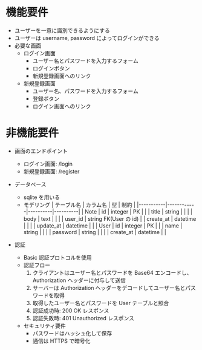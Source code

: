 # 機能要件

- ユーザーを一意に識別できるようにする
- ユーザーは username, password によってログインができる
- 必要な画面
  - ログイン画面
    - ユーザー名とパスワードを入力するフォーム
    - ログインボタン
    - 新規登録画面へのリンク
  - 新規登録画面
    - ユーザー名、パスワードを入力するフォーム
    - 登録ボタン
    - ログイン画面へのリンク

# 非機能要件

- 画面のエンドポイント

  - ログイン画面: /login
  - 新規登録画面: /register

- データベース

  - sqlite を用いる
  - モデリング
    | テーブル名 | カラム名 | 型 | 制約 |
    |-----------|------------|----------|----------|
    | Note | id | integer | PK |
    | | title | string | |
    | | body | text | |
    | | user_id | string FK(User の id)
    | | create_at | datetime | |
    | | update_at | datetime | |
    | User | id | integer | PK |
    | | name | string | |
    | | password | string | |
    | | create_at | datetime | |

- 認証
  - Basic 認証プロトコルを使用
  - 認証フロー
    1. クライアントはユーザー名とパスワードを Base64 エンコードし、Authorization ヘッダーに付与して送信
    2. サーバーは Authorization ヘッダーをデコードしてユーザー名とパスワードを取得
    3. 取得したユーザー名とパスワードを User テーブルと照合
    4. 認証成功時: 200 OK レスポンス
    5. 認証失敗時: 401 Unauthorized レスポンス
  - セキュリティ要件
    - パスワードはハッシュ化して保存
    - 通信は HTTPS で暗号化
